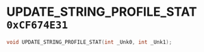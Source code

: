 # UPDATE_STRING_PROFILE_STAT `0xCF674E31`

```cpp
void UPDATE_STRING_PROFILE_STAT(int _Unk0, int _Unk1);
```